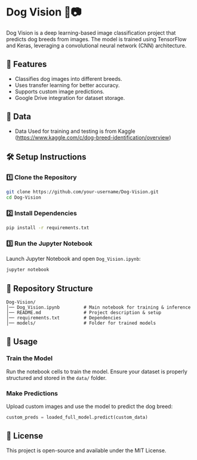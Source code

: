 # Dog Vision 🐶📷

Dog Vision is a deep learning-based image classification project that predicts dog breeds from images. The model is trained using TensorFlow and Keras, leveraging a convolutional neural network (CNN) architecture.

## 📌 Features

- Classifies dog images into different breeds.
- Uses transfer learning for better accuracy.
- Supports custom image predictions.
- Google Drive integration for dataset storage.

## 📌 Data
- Data Used for training and testing is from Kaggle (https://www.kaggle.com/c/dog-breed-identification/overview)
## 🛠 Setup Instructions

### 1️⃣ Clone the Repository

```sh
git clone https://github.com/your-username/Dog-Vision.git
cd Dog-Vision
```

### 2️⃣ Install Dependencies

```sh
pip install -r requirements.txt
```

### 3️⃣ Run the Jupyter Notebook

Launch Jupyter Notebook and open `Dog_Vision.ipynb`:

```sh
jupyter notebook
```

## 📂 Repository Structure

```
Dog-Vision/
│── Dog_Vision.ipynb         # Main notebook for training & inference
│── README.md                # Project description & setup
│── requirements.txt         # Dependencies
│── models/                  # Folder for trained models
```

## 🚀 Usage

### Train the Model

Run the notebook cells to train the model. Ensure your dataset is properly structured and stored in the `data/` folder.

### Make Predictions

Upload custom images and use the model to predict the dog breed:

```python
custom_preds = loaded_full_model.predict(custom_data)
```

## 📜 License

This project is open-source and available under the MIT License.

